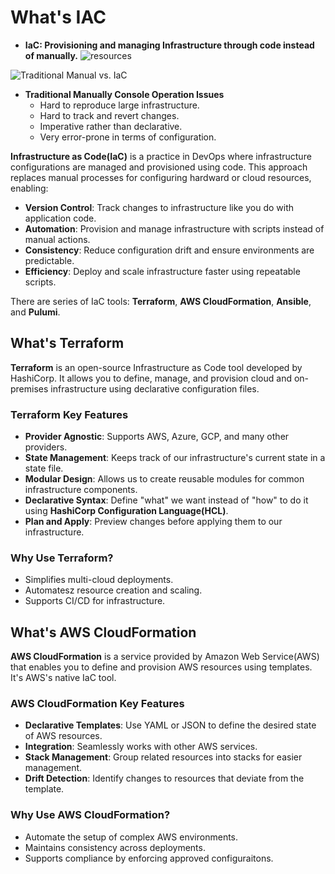 # What's IAC

- **IaC: Provisioning and managing Infrastructure through code instead of manually.**
![resources](./images/resources-pipeline.png)

![Traditional Manual vs. IaC](./images/iac-1.png.png)

- **Traditional Manually Console Operation Issues**
  * Hard to reproduce large infrastructure.
  * Hard to track and revert changes. 
  * Imperative rather than declarative. 
  * Very error-prone in terms of configuration. 



**Infrastructure as Code(IaC)** is a practice in DevOps where infrastructure configurations are managed and provisioned using code. This approach replaces manual processes for configuring hardward or cloud resources, enabling: 

- **Version Control**: Track changes to infrastructure like you do with application code. 
- **Automation**: Provision and manage infrastructure with scripts instead of manual actions. 
- **Consistency**: Reduce configuration drift and ensure environments are predictable. 
- **Efficiency**: Deploy and scale infrastructure faster using repeatable scripts. 

There are series of IaC tools: **Terraform**, **AWS CloudFormation**, **Ansible**, and **Pulumi**. 

## What's Terraform 
**Terraform** is an open-source Infrastructure as Code tool developed by HashiCorp. It allows you to define, manage, and provision cloud and on-premises infrastructure using declarative configuration files. 

### Terraform Key Features
- **Provider Agnostic**: Supports AWS, Azure, GCP, and many other providers. 
- **State Management**: Keeps track of our infrastructure's current state in a state file.
- **Modular Design**: Allows us to create reusable modules for common infrastructure components. 
- **Declarative Syntax**: Define "what" we want instead of "how" to do it using **HashiCorp Configuration Language(HCL)**.
- **Plan and Apply**: Preview changes before applying them to our infrastructure. 

### Why Use Terraform? 
* Simplifies multi-cloud deployments. 
* Automatesz resource creation and scaling. 
* Supports CI/CD for infrastructure. 

## What's AWS CloudFormation 
**AWS CloudFormation** is a service provided by Amazon Web Service(AWS) that enables you to define and provision AWS resources using templates. It's AWS's native IaC tool.

### AWS CloudFormation Key Features 
- **Declarative Templates**: Use YAML or JSON to define the desired state of AWS resources. 
- **Integration**: Seamlessly works with other AWS services. 
- **Stack Management**: Group related resources into stacks for easier management. 
- **Drift Detection**: Identify changes to resources that deviate from the template. 

### Why Use AWS CloudFormation?
* Automate the setup of complex AWS environments.
* Maintains consistency across deployments. 
* Supports compliance by enforcing approved configuraitons. 

